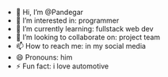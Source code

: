 - 👋 Hi, I’m @Pandegar
- 👀 I’m interested in: programmer
- 🌱 I’m currently learning: fullstack web dev
- 💞️ I’m looking to collaborate on: project team
- 📫 How to reach me: in my social media
- 😄 Pronouns: him
- ⚡ Fun fact: i love automotive

<!---
Pandegar/Pandegar is a ✨ special ✨ repository because its `README.md` (this file) appears on your GitHub profile.
You can click the Preview link to take a look at your changes.
--->
